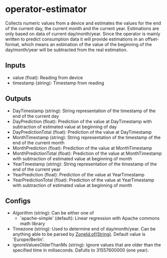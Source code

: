 # operator-estimator

Collects numeric values from a device and estimates the values for the end of the current day, the current month and the current year.
Estimations are only based on data of current day/month/year.
Since the operator is mainly written to predict consumption data it will provide estimations in an offset-format,
 which means an estimation of the value of the beginning of the day/month/year will be subtracted from the real estimation.    

## Inputs

* value (float): Reading from device
* timestamp (string): Timestamp from reading

## Outputs

* DayTimestamp (string): String representation of the timestamp of the end of the current day
* DayPrediction (float): Prediction of the value at DayTimestamp with subtraction of estimated value at beginning of day
* DayPredictionTotal (float): Prediction of the value at DayTimestamp
* MonthTimestamp (string): String representation of the timestamp of the end of the current month
* MonthPrediction (float): Prediction of the value at MonthTimestamp
* MonthPredictionTotal (float): Prediction of the value at MonthTimestamp with subtraction of estimated value at beginning of month
* YearTimestamp (string): String representation of the timestamp of the end of the current year
* YearPrediction (float): Prediction of the value at YearTimestamp
* YearPredictionTotal (float): Prediction of the value at YearTimestamp with subtraction of estimated value at beginning of month

## Configs
 * Algorithm (string): Can be either one of
   + 'apache-simple' (default): Linear regression with Apache commons math library
 * Timezone (string): Used to determine end of day/month/year. Can be anything able to be parsed by [ZoneId.of(String)](https://docs.oracle.com/javase/8/docs/api/java/time/ZoneId.html#of-java.lang.String-).
   Default value is 'Europe/Berlin'.
 * ignoreValuesOlderThanMs (string): Ignore values that are older than the specified time in miliseconds. Dafults to 31557600000 (one year).
